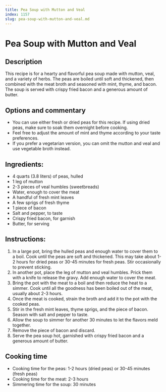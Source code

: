 ```yaml
---
title: Pea Soup with Mutton and Veal
index: 1157
slug: pea-soup-with-mutton-and-veal.md
---
```


# Pea Soup with Mutton and Veal

## Description
This recipe is for a hearty and flavorful pea soup made with mutton, veal, and a variety of herbs. The peas are boiled until soft and thickened, then combined with the meat broth and seasoned with mint, thyme, and bacon. The soup is served with crispy fried bacon and a generous amount of butter.

## Options and commentary
- You can use either fresh or dried peas for this recipe. If using dried peas, make sure to soak them overnight before cooking.
- Feel free to adjust the amount of mint and thyme according to your taste preferences.
- If you prefer a vegetarian version, you can omit the mutton and veal and use vegetable broth instead.

## Ingredients:
- 4 quarts (3.8 liters) of peas, hulled
- 1 leg of mutton
- 2-3 pieces of veal humbles (sweetbreads)
- Water, enough to cover the meat
- A handful of fresh mint leaves
- A few sprigs of fresh thyme
- 1 piece of bacon
- Salt and pepper, to taste
- Crispy fried bacon, for garnish
- Butter, for serving

## Instructions:
1. In a large pot, bring the hulled peas and enough water to cover them to a boil. Cook until the peas are soft and thickened. This may take about 1-2 hours for dried peas or 30-45 minutes for fresh peas. Stir occasionally to prevent sticking.
2. In another pot, place the leg of mutton and veal humbles. Prick them with a knife to release the gravy. Add enough water to cover the meat.
3. Bring the pot with the meat to a boil and then reduce the heat to a simmer. Cook until all the goodness has been boiled out of the meat, usually about 2-3 hours.
4. Once the meat is cooked, strain the broth and add it to the pot with the cooked peas.
5. Stir in the fresh mint leaves, thyme sprigs, and the piece of bacon. Season with salt and pepper to taste.
6. Allow the soup to simmer for another 30 minutes to let the flavors meld together.
7. Remove the piece of bacon and discard.
8. Serve the pea soup hot, garnished with crispy fried bacon and a generous amount of butter.

## Cooking time
- Cooking time for the peas: 1-2 hours (dried peas) or 30-45 minutes (fresh peas)
- Cooking time for the meat: 2-3 hours
- Simmering time for the soup: 30 minutes